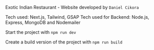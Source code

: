 Exotic Indian Restaurant - Website developed by `Daniel Cikora`

Tech used: Next.js, Tailwind, GSAP
Tech used for Backend: Node.js, Express, MongoDB and Nodemailer

Start the project with `npm run dev`

Create a build version of the project with `npm run build`
